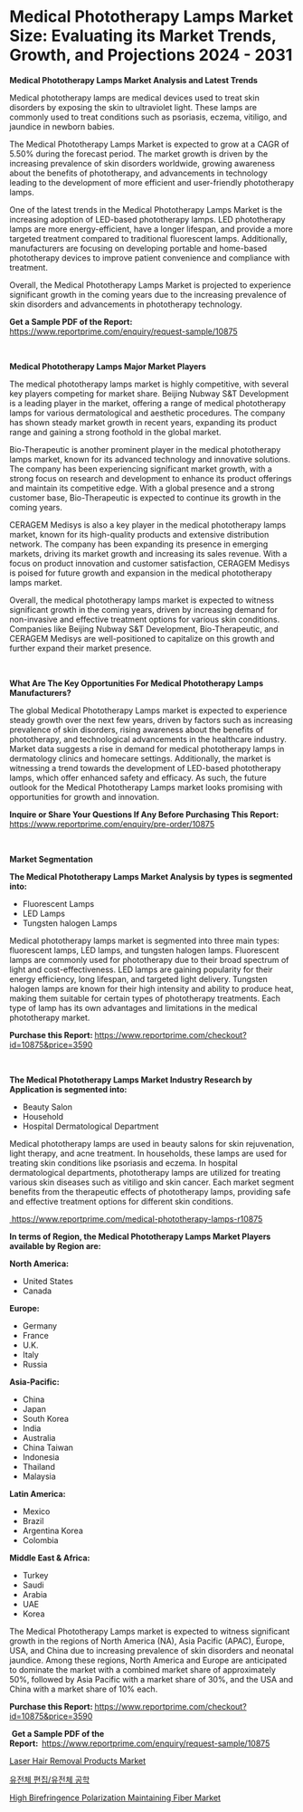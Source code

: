 <p><h1>Medical Phototherapy Lamps Market Size: Evaluating its Market Trends, Growth, and Projections 2024 - 2031</h1></p><p><strong>Medical Phototherapy Lamps Market Analysis and Latest Trends</strong></p>
<p><p>Medical phototherapy lamps are medical devices used to treat skin disorders by exposing the skin to ultraviolet light. These lamps are commonly used to treat conditions such as psoriasis, eczema, vitiligo, and jaundice in newborn babies.</p><p>The Medical Phototherapy Lamps Market is expected to grow at a CAGR of 5.50% during the forecast period. The market growth is driven by the increasing prevalence of skin disorders worldwide, growing awareness about the benefits of phototherapy, and advancements in technology leading to the development of more efficient and user-friendly phototherapy lamps.</p><p>One of the latest trends in the Medical Phototherapy Lamps Market is the increasing adoption of LED-based phototherapy lamps. LED phototherapy lamps are more energy-efficient, have a longer lifespan, and provide a more targeted treatment compared to traditional fluorescent lamps. Additionally, manufacturers are focusing on developing portable and home-based phototherapy devices to improve patient convenience and compliance with treatment.</p><p>Overall, the Medical Phototherapy Lamps Market is projected to experience significant growth in the coming years due to the increasing prevalence of skin disorders and advancements in phototherapy technology.</p></p>
<p><strong>Get a Sample PDF of the Report:&nbsp;</strong> <a href="https://www.reportprime.com/enquiry/request-sample/10875">https://www.reportprime.com/enquiry/request-sample/10875</a></p>
<p>&nbsp;</p>
<p><strong>Medical Phototherapy Lamps Major Market Players</strong></p>
<p><p>The medical phototherapy lamps market is highly competitive, with several key players competing for market share. Beijing Nubway S&T Development is a leading player in the market, offering a range of medical phototherapy lamps for various dermatological and aesthetic procedures. The company has shown steady market growth in recent years, expanding its product range and gaining a strong foothold in the global market.</p><p>Bio-Therapeutic is another prominent player in the medical phototherapy lamps market, known for its advanced technology and innovative solutions. The company has been experiencing significant market growth, with a strong focus on research and development to enhance its product offerings and maintain its competitive edge. With a global presence and a strong customer base, Bio-Therapeutic is expected to continue its growth in the coming years.</p><p>CERAGEM Medisys is also a key player in the medical phototherapy lamps market, known for its high-quality products and extensive distribution network. The company has been expanding its presence in emerging markets, driving its market growth and increasing its sales revenue. With a focus on product innovation and customer satisfaction, CERAGEM Medisys is poised for future growth and expansion in the medical phototherapy lamps market.</p><p>Overall, the medical phototherapy lamps market is expected to witness significant growth in the coming years, driven by increasing demand for non-invasive and effective treatment options for various skin conditions. Companies like Beijing Nubway S&T Development, Bio-Therapeutic, and CERAGEM Medisys are well-positioned to capitalize on this growth and further expand their market presence.</p></p>
<p>&nbsp;</p>
<p><strong>What Are The Key Opportunities For Medical Phototherapy Lamps Manufacturers?</strong></p>
<p><p>The global Medical Phototherapy Lamps market is expected to experience steady growth over the next few years, driven by factors such as increasing prevalence of skin disorders, rising awareness about the benefits of phototherapy, and technological advancements in the healthcare industry. Market data suggests a rise in demand for medical phototherapy lamps in dermatology clinics and homecare settings. Additionally, the market is witnessing a trend towards the development of LED-based phototherapy lamps, which offer enhanced safety and efficacy. As such, the future outlook for the Medical Phototherapy Lamps market looks promising with opportunities for growth and innovation.</p></p>
<p><strong>Inquire or Share Your Questions If Any Before Purchasing This Report:</strong> <a href="https://www.reportprime.com/enquiry/pre-order/10875">https://www.reportprime.com/enquiry/pre-order/10875</a></p>
<p>&nbsp;</p>
<p><strong>Market Segmentation</strong></p>
<p><strong>The Medical Phototherapy Lamps Market Analysis by types is segmented into:</strong></p>
<p><ul><li>Fluorescent Lamps</li><li>LED Lamps</li><li>Tungsten halogen Lamps</li></ul></p>
<p><p>Medical phototherapy lamps market is segmented into three main types: fluorescent lamps, LED lamps, and tungsten halogen lamps. Fluorescent lamps are commonly used for phototherapy due to their broad spectrum of light and cost-effectiveness. LED lamps are gaining popularity for their energy efficiency, long lifespan, and targeted light delivery. Tungsten halogen lamps are known for their high intensity and ability to produce heat, making them suitable for certain types of phototherapy treatments. Each type of lamp has its own advantages and limitations in the medical phototherapy market.</p></p>
<p><strong>Purchase this Report:&nbsp;</strong><a href="https://www.reportprime.com/checkout?id=10875&price=3590">https://www.reportprime.com/checkout?id=10875&price=3590</a></p>
<p>&nbsp;</p>
<p><strong>The Medical Phototherapy Lamps Market Industry Research by Application is segmented into:</strong></p>
<p><ul><li>Beauty Salon</li><li>Household</li><li>Hospital Dermatological Department</li></ul></p>
<p><p>Medical phototherapy lamps are used in beauty salons for skin rejuvenation, light therapy, and acne treatment. In households, these lamps are used for treating skin conditions like psoriasis and eczema. In hospital dermatological departments, phototherapy lamps are utilized for treating various skin diseases such as vitiligo and skin cancer. Each market segment benefits from the therapeutic effects of phototherapy lamps, providing safe and effective treatment options for different skin conditions.</p></p>
<p><a href="https://www.reportprime.com/medical-phototherapy-lamps-r10875">&nbsp;https://www.reportprime.com/medical-phototherapy-lamps-r10875</a></p>
<p><strong>In terms of Region, the Medical Phototherapy Lamps Market Players available by Region are:</strong></p>
<p>
    <p> <strong> North America: </strong>
        <ul>
            <li>United States</li>
            <li>Canada</li>
        </ul>
        </p> 
    <p> <strong> Europe: </strong>
        <ul>
            <li>Germany</li>
            <li>France</li>
            <li>U.K.</li>
            <li>Italy</li>
            <li>Russia</li>
        </ul>
        </p> 
    <p> <strong> Asia-Pacific: </strong>
        <ul>
            <li>China</li>
            <li>Japan</li>
            <li>South Korea</li>
            <li>India</li>
            <li>Australia</li>
            <li>China Taiwan</li>
            <li>Indonesia</li>
            <li>Thailand</li>
            <li>Malaysia</li>
        </ul>
        </p> 
    <p> <strong> Latin America: </strong>
        <ul>
            <li>Mexico</li>
            <li>Brazil</li>
            <li>Argentina Korea</li>
            <li>Colombia</li>
        </ul>
        </p> 
    <p> <strong> Middle East & Africa: </strong>
        <ul>
            <li>Turkey</li>
            <li>Saudi</li>
            <li>Arabia</li>
            <li>UAE</li>
            <li>Korea</li>
        </ul>
    </p>
    </p>
<p><p>The Medical Phototherapy Lamps market is expected to witness significant growth in the regions of North America (NA), Asia Pacific (APAC), Europe, USA, and China due to increasing prevalence of skin disorders and neonatal jaundice. Among these regions, North America and Europe are anticipated to dominate the market with a combined market share of approximately 50%, followed by Asia Pacific with a market share of 30%, and the USA and China with a market share of 10% each.</p></p>
<p><strong>Purchase this Report: </strong><a href="https://www.reportprime.com/checkout?id=10875&price=3590">https://www.reportprime.com/checkout?id=10875&price=3590</a></p>
<p>&nbsp;<strong>Get a Sample PDF of the Report:&nbsp;&nbsp;</strong><a href="https://www.reportprime.com/enquiry/request-sample/10875">https://www.reportprime.com/enquiry/request-sample/10875</a></p>
<p><strong></strong></p>
<p><p><a href="https://github.com/Sinjinluong3e0awx2m195k76/Market-Research-Report-List-2/blob/main/laser-hair-removal-products-market.md">Laser Hair Removal Products Market</a></p><p><a href="https://github.com/darrellockm3ytan895656/Market-Research-Report-List-1/blob/main/373252222168.md">유전체 편집/유전체 공학</a></p><p><a href="https://medium.com/@akshatreportprime/high-birefringence-polarization-maintaining-fiber-market-furnishes-information-on-market-share-59eee703f557">High Birefringence Polarization Maintaining Fiber Market</a></p></p>